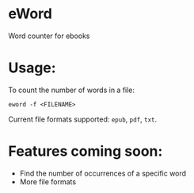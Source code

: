 # eWord
Word counter for ebooks

# Usage:
To count the number of words in a file:
```
eword -f <FILENAME>
```
Current file formats supported: `epub`, `pdf`, `txt`.

# Features coming soon:
- Find the number of occurrences of a specific word
- More file formats
